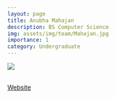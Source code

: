 ```yaml
---
layout: page
title: Anubha Mahajan
description: BS Computer Science
img: assets/img/team/Mahajan.jpg
importance: 1
category: Undergraduate
---
```


<div class="profile mb-3"> 
<img src="/assets/img/team/Mahajan.jpg" class="img-fluid z-depth-1 rounded"/>
</div>
<br>

[Website](https://amahajan68.github.io/academic_cv/)
